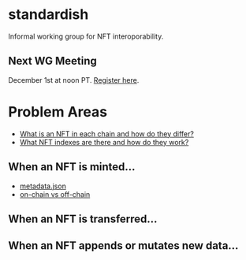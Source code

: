 # standardish

Informal working group for NFT interoporability.

## Next WG Meeting

December 1st at noon PT. [Register here](https://protocol.zoom.us/meeting/register/tJUpc-6vpjMrGtCZEEgAYUwMmNeEdOd3yxF0).

# Problem Areas

* [What is an NFT in each chain and how do they differ?](./nfts-across-chains.md)
* [What NFT indexes are there and how do they work?](./nft-indexing.md)

## When an NFT is minted...

* [metadata.json](./metadata-json.md)
* [on-chain vs off-chain](./onchain-vs-offchain.md)

## When an NFT is transferred...

## When an NFT appends or mutates new data...
